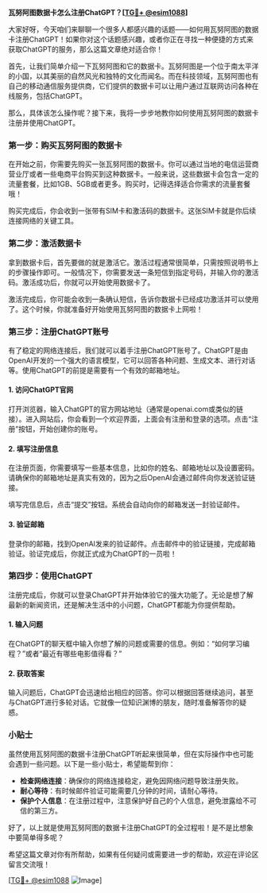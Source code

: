 **瓦努阿图数据卡怎么注册ChatGPT？[[TG💪+ @esim1088](https://t.me/s/esim1088)]**

大家好呀，今天咱们来聊聊一个很多人都感兴趣的话题——如何用瓦努阿图的数据卡注册ChatGPT！如果你对这个话题感兴趣，或者你正在寻找一种便捷的方式来获取ChatGPT的服务，那么这篇文章绝对适合你！

首先，让我们简单介绍一下瓦努阿图和它的数据卡。瓦努阿图是一个位于南太平洋的小国，以其美丽的自然风光和独特的文化而闻名。而在科技领域，瓦努阿图也有自己的移动通信服务提供商，它们提供的数据卡可以让用户通过互联网访问各种在线服务，包括ChatGPT。

那么，具体该怎么操作呢？接下来，我将一步步地教你如何使用瓦努阿图的数据卡注册并使用ChatGPT。

### 第一步：购买瓦努阿图的数据卡

在开始之前，你需要先购买一张瓦努阿图的数据卡。你可以通过当地的电信运营商营业厅或者一些电商平台购买到这种数据卡。一般来说，这些数据卡会包含一定的流量套餐，比如1GB、5GB或者更多。购买时，记得选择适合你需求的流量套餐哦！

购买完成后，你会收到一张带有SIM卡和激活码的数据卡。这张SIM卡就是你后续连接网络的关键工具。

### 第二步：激活数据卡

拿到数据卡后，首先要做的就是激活它。激活过程通常很简单，只需按照说明书上的步骤操作即可。一般情况下，你需要发送一条短信到指定号码，并输入你的激活码。激活成功后，你就可以开始使用数据卡了。

激活完成后，你可能会收到一条确认短信，告诉你数据卡已经成功激活并可以使用了。这个时候，你就准备好开始使用瓦努阿图的数据卡上网啦！

### 第三步：注册ChatGPT账号

有了稳定的网络连接后，我们就可以着手注册ChatGPT账号了。ChatGPT是由OpenAI开发的一个强大的语言模型，它可以回答各种问题、生成文本、进行对话等。使用ChatGPT的前提是需要有一个有效的邮箱地址。

#### 1. 访问ChatGPT官网

打开浏览器，输入ChatGPT的官方网站地址（通常是openai.com或类似的链接）。进入网站后，你会看到一个欢迎界面，上面会有注册和登录的选项。点击“注册”按钮，开始创建你的账号。

#### 2. 填写注册信息

在注册页面，你需要填写一些基本信息，比如你的姓名、邮箱地址以及设置密码。请确保你的邮箱地址是真实有效的，因为之后OpenAI会通过邮件向你发送验证链接。

填写完信息后，点击“提交”按钮。系统会自动向你的邮箱发送一封验证邮件。

#### 3. 验证邮箱

登录你的邮箱，找到OpenAI发来的验证邮件。点击邮件中的验证链接，完成邮箱验证。验证完成后，你就正式成为ChatGPT的一员啦！

### 第四步：使用ChatGPT

注册完成后，你就可以登录ChatGPT并开始体验它的强大功能了。无论是想了解最新的新闻资讯，还是解决生活中的小问题，ChatGPT都能为你提供帮助。

#### 1. 输入问题

在ChatGPT的聊天框中输入你想了解的问题或需要的信息。例如：“如何学习编程？”或者“最近有哪些电影值得看？”

#### 2. 获取答案

输入问题后，ChatGPT会迅速给出相应的回答。你可以根据回答继续追问，甚至与ChatGPT进行多轮对话。它就像一位知识渊博的朋友，随时准备解答你的疑惑。

### 小贴士

虽然使用瓦努阿图的数据卡注册ChatGPT听起来很简单，但在实际操作中也可能会遇到一些问题。以下是一些小贴士，希望能帮到你：

- **检查网络连接**：确保你的网络连接稳定，避免因网络问题导致注册失败。
- **耐心等待**：有时候邮件验证可能需要几分钟的时间，请耐心等待。
- **保护个人信息**：在注册过程中，注意保护好自己的个人信息，避免泄露给不可信的第三方。

好了，以上就是使用瓦努阿图的数据卡注册ChatGPT的全过程啦！是不是比想象中要简单得多呢？

希望这篇文章对你有所帮助，如果有任何疑问或需要进一步的帮助，欢迎在评论区留言交流哦！

[[TG💪+ @esim1088](https://t.me/s/esim1088) ![Image](https://i.postimg.cc/4NQfJmqS/Snipaste-2025-05-13-00-14-12.png)]